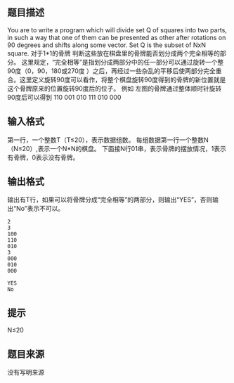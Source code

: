 


## 题目描述
You are to write a program which will divide set Q of squares into two parts, in such a way that one of them can be presented as other after rotations on 90 degrees and shifts along some vector. Set Q is the subset of NxN square. 
对于1*1的骨牌
判断这些放在棋盘里的骨牌能否划分成两个完全相等的部分。
这里规定，“完全相等”是指划分成两部分中的任一部分可以通过旋转一个整90度（0，90，180或270度	）之后，再经过一些杂乱的平移后使两部分完全重合。这里定义旋转90度可以看作，将整个棋盘旋转90度得到的骨牌的新位置就是这个骨牌原来的位置旋转90度后的位子。
例如
左图的骨牌通过整体顺时针旋转90度后可以得到
110    001
010    111
010    000
## 输入格式
第一行，一个整数T（T≤20），表示数据组数。
每组数据第一行一个整数N（N≤20）,表示一个N*N的棋盘。
下面接N行01串，表示骨牌的摆放情况，1表示有骨牌，0表示没有骨牌。
## 输出格式
输出有T行，如果可以将骨牌分成“完全相等”的两部分，则输出“YES”，否则输出“No”表示不可以。

```input1
2                           
3                            
100
110
010
3
000
010
000

```
```output1
YES
No
```

## 提示
N≤20
## 题目来源
没有写明来源


